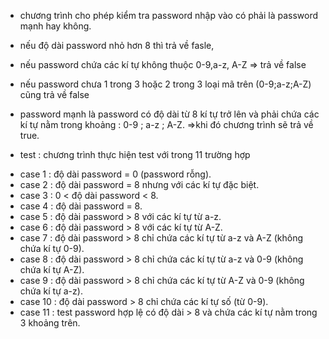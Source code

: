 + chương trình cho phép kiểm tra password nhập vào có phải là password mạnh hay không.
+ nếu độ dài password nhỏ hơn 8 thì trả về fasle,
+ nếu password chứa các kí tự không thuộc 0-9,a-z, A-Z => trả về false
+ nếu password chưa 1 trong 3 hoặc 2 trong 3 loại mã trên (0-9;a-z;A-Z) cũng trả về false
+ password mạnh là password có độ dài từ 8 kí tự trở lên và phải chứa các kí tự nằm trong khoảng : 0-9 ; a-z ; A-Z.
	=>khi đó chương trình sẽ trả về true.

+ test : chương trình thực hiện test với trong 11 trường hợp
 - case 1 : độ dài password = 0 (password rỗng).
 - case 2 : độ dài password = 8 nhưng với các kí tự đặc biệt.
 - case 3 : 0 < độ dài password < 8.
 - case 4 : độ dài password = 8.
 - case 5 : độ dài password > 8 với các kí tự từ a-z.
 - case 6 : độ dài password > 8 với các kí tự từ A-Z.
 - case 7 : độ dài password > 8 chỉ chứa các kí tự từ a-z và A-Z (không chứa kí tự 0-9).
 - case 8 : độ dài password > 8 chỉ chứa các kí tự từ a-z và 0-9 (không chứa kí tự A-Z).
 - case 9 : độ dài password > 8 chỉ chứa các kí tự từ A-Z và 0-9 (không chứa kí tự a-z).
 - case 10 : độ dài password > 8 chỉ chứa các kí tự số (từ 0-9).
 - case 11 : test password hợp lệ có độ dài > 8 và chứa các kí tự nằm trong 3 khoảng trên.